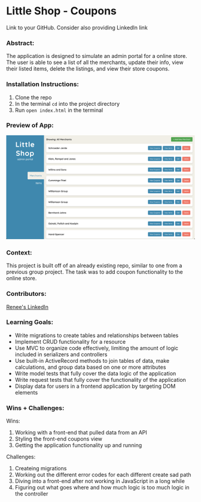 # Little Shop - Coupons  

Link to your GitHub. Consider also providing LinkedIn link

### Abstract:
The application is designed to simulate an admin portal for a online store. The user is able to see a list of all the merchants, update their info, view their listed items, delete the listings, and view their store coupons.

### Installation Instructions:
1. Clone the repo
2. In the terminal `cd` into the project directory
3. Run `open index.html` in the terminal

### Preview of App:
![img](/assets/little-shop-fe.jpg)

### Context:
This project is built off of an already existing repo, similar to one from a previous group project. The task was to add coupon functionality to the online store.

### Contributors:
[Renee's LinkedIn](https://www.linkedin.com/in/reneemessersmith/)

### Learning Goals:
* Write migrations to create tables and relationships between tables
* Implement CRUD functionality for a resource
* Use MVC to organize code effectively, limiting the amount of logic included in serializers and controllers
* Use built-in ActiveRecord methods to join tables of data, make calculations, and group data based on one or more attributes
* Write model tests that fully cover the data logic of the application
* Write request tests that fully cover the functionality of the application
* Display data for users in a frontend application by targeting DOM elements

### Wins + Challenges:
Wins:
1. Working with a front-end that pulled data from an API
2. Styling the front-end coupons view
3. Getting the application functionality up and running<br>

Challenges:
1. Createing migrations
2. Working out the different error codes for each different create sad path
3. Diving into a front-end after not working in JavaScript in a long while
4. Figuring out what goes where and how much logic is too much logic in the controller
